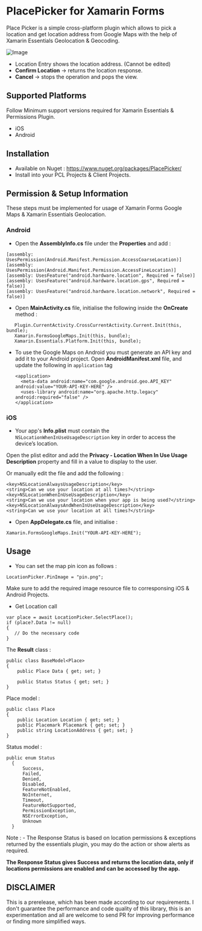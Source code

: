 # PlacePicker for Xamarin Forms

Place Picker is a simple cross-platform plugin which allows to pick a location and get location address from Google Maps with the help of Xamarin Essentials Geolocation & Geocoding.

![Image](https://github.com/fantacode/PlacePicker/blob/master/nuget/view.PNG)

- Location Entry shows the location address. (Cannot be edited)
- **Confirm Location** -> returns the location response.
- **Cancel** -> stops the operation and pops the view.

## Supported Platforms

Follow Minimum support versions required for Xamarin Essentials & Permissions Plugin.

- iOS
- Android

## Installation

- Available on Nuget : https://www.nuget.org/packages/PlacePicker/
- Install into your PCL Projects & Client Projects.

## Permission & Setup Information

These steps must be implemented for usage of Xamarin Forms Google Maps & Xamarin Essentials Geolocation.

### Android

- Open the **AssemblyInfo.cs** file under the **Properties** and add :

 ```
[assembly: UsesPermission(Android.Manifest.Permission.AccessCoarseLocation)]
[assembly: UsesPermission(Android.Manifest.Permission.AccessFineLocation)]
[assembly: UsesFeature("android.hardware.location", Required = false)]
[assembly: UsesFeature("android.hardware.location.gps", Required = false)]
[assembly: UsesFeature("android.hardware.location.network", Required = false)]
 ```
- Open **MainActivity.cs** file, initialise the following inside the **OnCreate** method :

```
   Plugin.CurrentActivity.CrossCurrentActivity.Current.Init(this, bundle);
   Xamarin.FormsGoogleMaps.Init(this, bundle);
   Xamarin.Essentials.Platform.Init(this, bundle);
```

- To use the Google Maps on Android you must generate an API key and add it to your Android project. 
  Open **AndroidManifest.xml** file, and update the following in `application` tag
  
  ```
  <application>
	<meta-data android:name="com.google.android.geo.API_KEY" android:value="YOUR-API-KEY-HERE" />
	<uses-library android:name="org.apache.http.legacy" android:required="false" />
  </application>
  ```

### iOS

- Your app's **Info.plist** must contain the `NSLocationWhenInUseUsageDescription` key in order to access the device’s location.

Open the plist editor and add the **Privacy - Location When In Use Usage Description** property and fill in a value to display to the user.

Or manually edit the file and add the following :

```
<key>NSLocationAlwaysUsageDescription</key>
<string>Can we use your location at all times?</string>
<key>NSLocationWhenInUseUsageDescription</key>
<string>Can we use your location when your app is being used?</string>
<key>NSLocationAlwaysAndWhenInUseUsageDescription</key>
<string>Can we use your location at all times?</string>
```
- Open **AppDelegate.cs** file, and initialise :

```
Xamarin.FormsGoogleMaps.Init("YOUR-API-KEY-HERE");
```

## Usage

- You can set the map pin icon as follows :

```
LocationPicker.PinImage = "pin.png";
```

Make sure to add the required image resource file to corresponsing iOS & Android Projects.

- Get Location call

```
var place = await LocationPicker.SelectPlace();
if (place?.Data != null)
{
   // Do the necessary code
}
```
The **Result** class :
```
public class BaseModel<Place>
{
    public Place Data { get; set; }

    public Status Status { get; set; }
}
```
Place model :
```
public class Place
{
    public Location Location { get; set; }
    public Placemark Placemark { get; set; }
    public string LocationAddress { get; set; }
}
```

Status model :
```
public enum Status
  {
      Success,
      Failed,
      Denied,
      Disabled,
      FeatureNotEnabled,
      NoInternet,
      Timeout,
      FeatureNotSupported,
      PermissionException,
      NSErrorException,
      Unknown
  }
```
Note : - The Response Status is based on location permissions & exceptions returned by the essentials plugin, you may do the action or show alerts as required.

**The Response Status gives Success and returns the location data, only if locations permissions are enabled and can be accessed by the app.**

## DISCLAIMER

This is a prerelease, which has been made according to our requirements. I don't guarantee the performance and code quality of this library, this is an experimentation and all are welcome to send PR for improving performance or finding more simplified ways.



